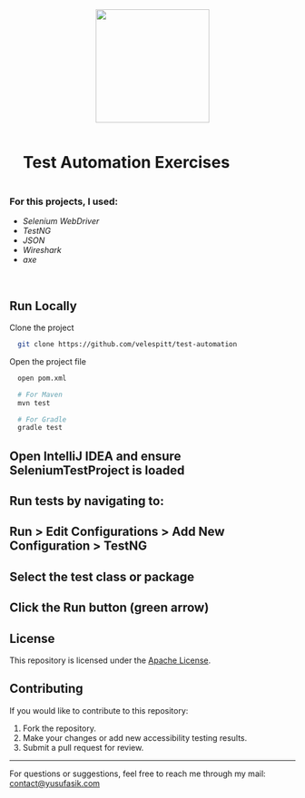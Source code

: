 <div align="center">
  <img src="https://github.com/user-attachments/assets/0f9e2e37-3d0d-4767-a317-a978d0d63ced" height=200/>
</div>

<div id="user-content-toc">
  <ul>
    <summary><h1 style="display: inline-block;">Test Automation Exercises</h1></summary>
  </ul>
</div>

### For this projects, I used:
- *Selenium WebDriver*
- *TestNG*
- *JSON*
- *Wireshark*
- *axe*
<br/>

## Run Locally

Clone the project

```bash
  git clone https://github.com/velespitt/test-automation
```
Open the project file

```bash
  open pom.xml

  # For Maven
  mvn test

  # For Gradle
  gradle test
```
## Open IntelliJ IDEA and ensure SeleniumTestProject is loaded
## Run tests by navigating to:
## Run > Edit Configurations > Add New Configuration > TestNG
## Select the test class or package
## Click the Run button (green arrow)

## License

This repository is licensed under the [Apache License](LICENSE).

## Contributing

If you would like to contribute to this repository:

1. Fork the repository.
2. Make your changes or add new accessibility testing results.
3. Submit a pull request for review.

---

For questions or suggestions, feel free to reach me through my mail: contact@yusufasik.com

